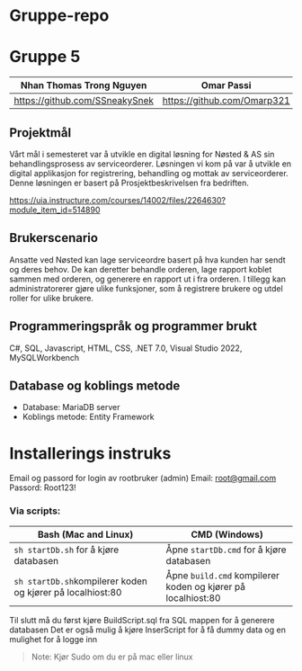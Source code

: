 # Gruppe-repo
<h1>Gruppe 5</h1>


|Nhan Thomas Trong Nguyen| Omar Passi | Viktor J G Kalhovd | Mathias Haugen | Ole Strømme | Jonas Lefdal |
| ----------- | ------------- | ------------- | -----------------| -------------- | -------------- | 
| https://github.com/SSneakySnek | https://github.com/Omarp321 | https://github.com/ViktorJGK | https://github.com/mathhaug | https://github.com/onstrogithub | https://github.com/jonaslefdal |



## Projektmål
Vårt mål i semesteret var å utvikle en digital løsning for Nøsted & AS sin behandlingsprosess av serviceorderer. Løsningen vi kom på var å utvikle en digital applikasjon for registrering, behandling og mottak av serviceorderer. Denne løsningen er basert på Prosjektbeskrivelsen fra bedriften.

https://uia.instructure.com/courses/14002/files/2264630?module_item_id=514890


## Brukerscenario
Ansatte ved Nøsted kan lage serviceordre basert på hva kunden har sendt og deres behov. De kan deretter behandle orderen, lage rapport koblet sammen med orderen, og generere en rapport ut i fra orderen. I tillegg kan administratorerer gjøre ulike funksjoner, som å registrere brukere og utdel roller for ulike brukere.


## Programmeringspråk og programmer brukt
 C#, SQL, Javascript, HTML, CSS, .NET 7.0, Visual Studio 2022, MySQLWorkbench

## Database og koblings metode

- Database: MariaDB server
- Koblings metode: Entity Framework

# Installerings instruks

Email og passord for login av rootbruker (admin)
Email: root@gmail.com
Passord: Root123!

### Via scripts:
|Bash (Mac and Linux)|CMD (Windows)|
|--------------------|--------------------|
|`sh startDb.sh` for å kjøre databasen|Åpne `startDb.cmd` for å kjøre databasen|
|`sh startDb.sh`kompilerer koden og kjører på localhiost:80|Åpne `build.cmd` kompilerer koden og kjører på localhiost:80|

Til slutt må du først kjøre BuildScript.sql fra SQL mappen for å generere databasen
Det er også mulig å kjøre InserScript for å få dummy data og en mulighet for å logge inn 

> Note: Kjør Sudo om du er på mac eller linux

